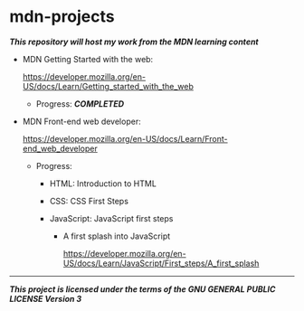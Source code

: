 # mdn-projects

***This repository will host my work from the MDN learning content***

- MDN Getting Started with the web:

  https://developer.mozilla.org/en-US/docs/Learn/Getting_started_with_the_web

    - Progress: ***COMPLETED***


- MDN Front-end web developer:

  https://developer.mozilla.org/en-US/docs/Learn/Front-end_web_developer

  - Progress:

      - HTML: Introduction to HTML

      - CSS: CSS First Steps

      - JavaScript: JavaScript first steps

        - A first splash into JavaScript

          https://developer.mozilla.org/en-US/docs/Learn/JavaScript/First_steps/A_first_splash

---

***This project is licensed under the terms of the GNU GENERAL PUBLIC LICENSE
     Version 3***
